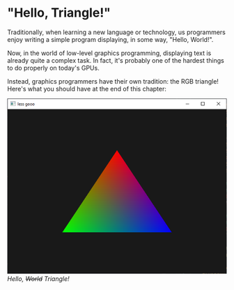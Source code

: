 # "Hello, Triangle!"

Traditionally, when learning a new language or technology, us programmers enjoy
writing a simple program displaying, in some way, "Hello, World!".

Now, in the world of low-level graphics programming, displaying text is already
quite a complex task. In fact, it's probably one of the hardest things to do
properly on today's GPUs.

Instead, graphics programmers have their own tradition: the RGB triangle! Here's
what you should have at the end of this chapter:

![The RGB Triangle](./res/win_triangle.png) _Hello, ~~World~~ Triangle!_
